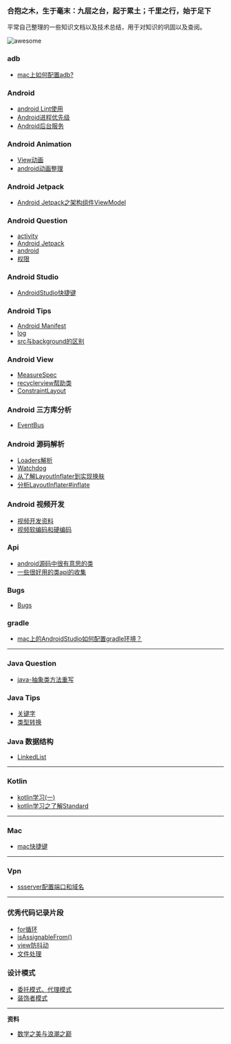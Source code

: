 ### 合抱之木，生于毫末：九层之台，起于累土；千里之行，始于足下

平常自己整理的一些知识文档以及技术总结，用于对知识的巩固以及查阅。

![awesome](https://github.com/Longalei/Document/blob/master/art/awesome.png)


### adb

- [mac上如何配置adb?](https://github.com/Longalei/Document/blob/master/adb/mac%E4%B8%8A%E5%A6%82%E4%BD%95%E9%85%8D%E7%BD%AEadb.md)

### Android

- [android Lint使用](https://github.com/Longalei/Document/blob/master/android/Lint使用.md)
- [Android进程优先级](https://github.com/Longalei/Document/blob/master/android/Android进程优先级.md)
- [Android后台服务](https://github.com/Longalei/Document/blob/master/android/Android进程后台服务.md)

### Android Animation

- [View动画](https://github.com/Longalei/Document/blob/master/android_animation/View动画.md)
- [android动画整理](https://github.com/Longalei/Document/blob/master/android_animation/android动画整理.md)

### Android Jetpack

- [Android Jetpack之架构组件ViewModel](https://github.com/Longalei/Document/blob/master/android_jetpack/ViewModel.md)

### Android Question

- [activity](https://github.com/Longalei/Document/blob/master/android_question/activity.md)
- [Android Jetpack](https://github.com/Longalei/Document/blob/master/android_question/android_jetpack.md)
- [android](https://github.com/Longalei/Document/blob/master/android_question/android.md)
- [权限](https://github.com/Longalei/Document/blob/master/android_question/权限.md)

### Android Studio

- [AndroidStudio快捷键](https://github.com/Longalei/Document/blob/master/android_studio/AndroidStudio快捷键.md)

### Android Tips

 - [Android Manifest](https://github.com/Longalei/Document/blob/master/android_tips/%E5%85%B3%E4%BA%8EAndroid%E7%9A%84%E5%87%A0%E4%B8%AA%E9%97%AE%E9%A2%98)
 - [log](https://github.com/Longalei/Document/blob/master/android_tips/log.md)
 - [src与background的区别](https://github.com/Longalei/Document/blob/master/android_tips/src与background的区别.md)

### Android View

- [MeasureSpec](https://github.com/Longalei/Document/blob/master/android_view/MeasureSpec.md)
- [recyclerview帮助类](https://github.com/Longalei/Document/blob/master/view/recyclerview)
- [ConstraintLayout](https://github.com/Longalei/Document/blob/master/view/AndroidX_ConstraintLayout)

### Android 三方库分析

- [EventBus](https://github.com/Longalei/Document/blob/master/android三方库分析/EventBus.md)

### Android 源码解析

- [Loaders解析](https://github.com/Longalei/Document/blob/master/android源码解析/Loaders解析.md)
- [Watchdog](https://github.com/Longalei/Document/blob/master/android源码解析/Watchdog.md)
- [从了解LayoutInflater到实现换肤](https://github.com/Longalei/Document/blob/master/android源码解析/从了解LayoutInflater到实现换肤.md)
- [分析LayoutInflater#inflate](https://github.com/Longalei/Document/blob/master/android源码解析/分析LayoutInflater%23inflate().md)

### Android 视频开发

- [视频开发资料](https://github.com/Longalei/Document/blob/master/android视频开发/视频开发资料.md)
- [视频软编码和硬编码](https://github.com/Longalei/Document/blob/master/android视频开发/视频软编码和硬编码.md)

### Api

- [android源码中很有意思的类](https://github.com/Longalei/Document/blob/master/api/android源码中很有意思的类.md)
- [一些很好用的类api的收集](https://github.com/Longalei/Document/blob/master/api/一些很好用的类api的收集.md)

### Bugs

- [Bugs](https://github.com/Longalei/Document/blob/master/bugs/Bugs.md)

### gradle

  - [mac上的AndroidStudio如何配置gradle环境？](https://github.com/Longalei/Document/blob/master/gradle/mac%E4%B8%8A%E7%9A%84AndroidStudio%E5%A6%82%E4%BD%95%E9%85%8D%E7%BD%AEgradle%E7%8E%AF%E5%A2%83%EF%BC%9F.md)



---

### Java Question

- [java-抽象类方法重写](https://github.com/Longalei/Document/blob/master/java_question/java-抽象类方法重写.md)

### Java Tips

- [关键字](https://github.com/Longalei/Document/blob/master/java_tips/关键字.md)
- [类型转换](https://github.com/Longalei/Document/blob/master/java_tips/类型转换.md)

### Java 数据结构

- [LinkedList](https://github.com/Longalei/Document/blob/master/java数据结构/LinkedList.md)



---

### Kotlin

- [kotlin学习(一)](https://github.com/Longalei/Document/blob/master/kotlin/kotlin学习(一).md)
- [kotlin学习之了解Standard](https://github.com/Longalei/Document/blob/master/kotlin/kotlin学习之了解Standard.md)



---

### Mac

- [mac快捷键](https://github.com/Longalei/Document/blob/master/mac/mac快捷键.md)



---

### Vpn

- [ssserver配置端口和域名](https://github.com/Longalei/Document/blob/master/vpn/ssserver配置端口和域名.md)



---

### 优秀代码记录片段

- [for循环](https://github.com/Longalei/Document/blob/master/优秀代码记录片段/for循环.md)
- [isAssignableFrom()](https://github.com/Longalei/Document/blob/master/优秀代码记录片段/isAssignableFrom().md)
- [view防抖动](https://github.com/Longalei/Document/blob/master/优秀代码记录片段/view.md)
- [文件处理](https://github.com/Longalei/Document/blob/master/优秀代码记录片段/文件处理.md)

### 设计模式

- [委托模式、代理模式](https://github.com/Longalei/Document/blob/master/设计模式/委托模式、代理模式.md)
- [装饰者模式](https://github.com/Longalei/Document/blob/master/设计模式/装饰者模式.md)



---

**资料**

- [数学之美与浪潮之巅](https://github.com/Longalei/Document/blob/master/资料/数学之美与浪潮之巅.pdf)



